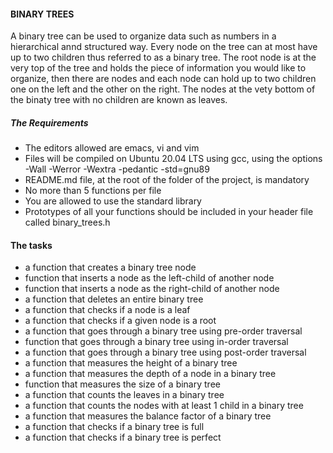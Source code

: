#### BINARY TREES
A binary tree can be used to organize data such as numbers in a hierarchical annd structured way. Every node on the tree can at most have up to two children thus referred to as a binary tree. The root node is at the very top of the tree and holds the piece of information you would like to organize, then there are nodes and each node can hold up to two children one on the left and the other on the right. The nodes at the vety bottom of the binaty tree with no children are known as leaves.

##### The Requirements
- The editors allowed are emacs, vi and vim
- Files will be compiled on Ubuntu 20.04 LTS using gcc, using the options -Wall -Werror -Wextra -pedantic -std=gnu89
- README.md file, at the root of the folder of the project, is mandatory
- No more than 5 functions per file
- You are allowed to use the standard library
- Prototypes of all your functions should be included in your header file called binary_trees.h

#### The tasks
- a function that creates a binary tree node
- function that inserts a node as the left-child of another node
- function that inserts a node as the right-child of another node
- a function that deletes an entire binary tree
- a function that checks if a node is a leaf
- a function that checks if a given node is a root
- a function that goes through a binary tree using pre-order traversal
- function that goes through a binary tree using in-order traversal
- a function that goes through a binary tree using post-order traversal
- a function that measures the height of a binary tree
- a function that measures the depth of a node in a binary tree
- function that measures the size of a binary tree
- a function that counts the leaves in a binary tree
- a function that counts the nodes with at least 1 child in a binary tree
- a function that measures the balance factor of a binary tree
- a function that checks if a binary tree is full
- a function that checks if a binary tree is perfect
